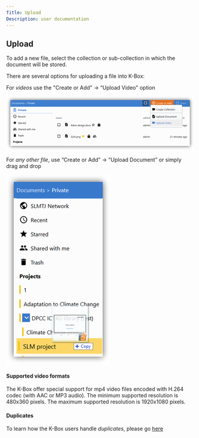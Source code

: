 ```yaml
---
Title: Upload
Description: user documentation
---
```


## Upload

To add a new file, select the collection or sub-collection in which the document will be stored.


There are several options for uploading a file into K-Box:

For _videos_ use the "Create or Add"  → “Upload Video" option

![Upload](./images/dms-upload-file-selector.png)

For _any other file_, use “Create or Add” → “Upload Document” or simply drag and drop 

![Upload](./images/dms-upload.png)

#### Supported video formats

The K-Box offer special support for mp4 video files encoded with H.264 codec (with AAC or MP3 audio). The minimum supported resolution is 480x360 pixels. The maximum supported resolution is 1920x1080 pixels.

#### Duplicates

To learn how the K-Box users handle _duplicates_, please go [here](./duplicates.md#resolve)
